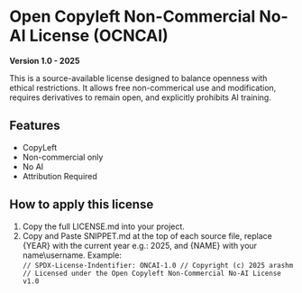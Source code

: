 # Open Copyleft Non-Commercial No-AI License (OCNCAI)
**Version 1.0 - 2025**

This is a source-available license designed to balance openness with ethical restrictions. It allows free non-commerical use and modification, requires derivatives to remain open, and explicitly prohibits AI training.

## Features
- CopyLeft
- Non-commercial only
- No AI
- Attribution Required

## How to apply this license
1. Copy the full LICENSE.md into your project.
2. Copy and Paste SNIPPET.md at the top of each source file, replace {YEAR} with the current year e.g.: 2025, and {NAME} with your name\username.
    Example:  
        ```
        // SPDX-License-Indentifier: ONCAI-1.0
        // Copyright (c) 2025 arashm
        // Licensed under the Open Copyleft Non-Commercial No-AI License v1.0
        ```
